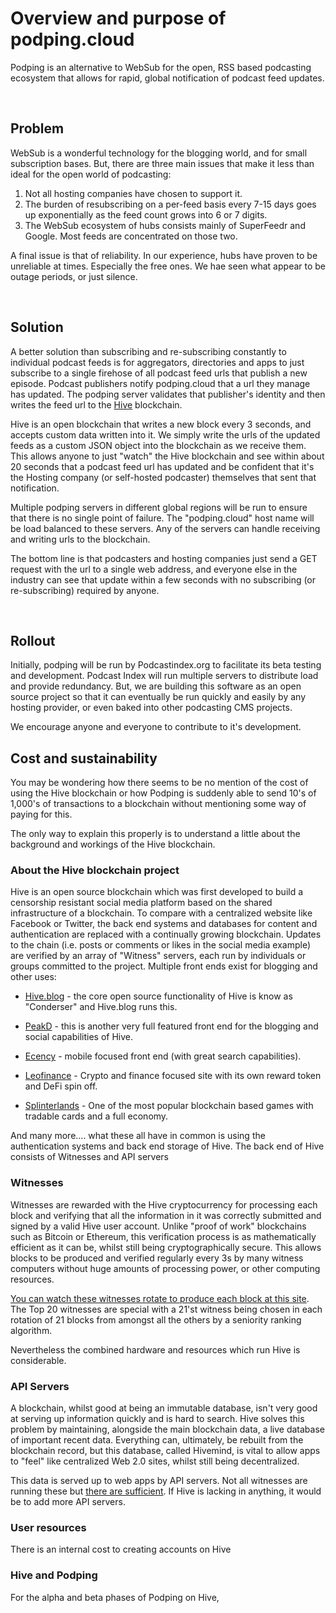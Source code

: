 # Overview and purpose of podping.cloud

Podping is an alternative to WebSub for the open, RSS based podcasting ecosystem that allows for rapid, global notification of podcast feed updates.

<br>

## Problem

WebSub is a wonderful technology for the blogging world, and for small subscription bases.  But, there are three main issues that make it less than ideal for the open world of podcasting:

1. Not all hosting companies have chosen to support it.
2. The burden of resubscribing on a per-feed basis every 7-15 days goes up exponentially as the feed count grows into 6 or 7 digits.
3. The WebSub ecosystem of hubs consists mainly of SuperFeedr and Google.  Most feeds are concentrated on those two.

A final issue is that of reliability.  In our experience, hubs have proven to be unreliable at times.  Especially the free ones.  We hae seen what appear to be outage periods, or just silence.

<br>

## Solution

A better solution than subscribing and re-subscribing constantly to individual podcast feeds is for aggregators, directories and apps to
just subscribe to a single firehose of all podcast feed urls that publish a new episode.  Podcast publishers notify podping.cloud that a url they manage has updated.  The podping server validates that publisher's identity and then writes the feed url to the [Hive](https://hive.io/) blockchain.

Hive is an open blockchain that writes a new block every 3 seconds, and accepts custom data written into it.  We simply write the urls of the updated feeds as a custom JSON object into the blockchain as we receive them.  This allows anyone to just "watch" the Hive blockchain and see within about 20 seconds that a podcast feed url has updated and be confident that it's the Hosting company (or self-hosted podcaster) themselves that sent that notification.

Multiple podping servers in different global regions will be run to ensure that there is no single point of failure.  The "podping.cloud" host name will be load balanced to these servers.  Any of the servers can handle receiving and writing urls to the blockchain.

The bottom line is that podcasters and hosting companies just send a GET request with the url to a single web address, and everyone else in the industry can see that update within a few seconds with no subscribing (or re-subscribing) required by anyone.

<br>

## Rollout

Initially, podping will be run by Podcastindex.org to facilitate its beta testing and development.  Podcast Index will run multiple servers to distribute load and provide redundancy.  But, we are building this software as an open source project so that it can eventually be run quickly and easily by any hosting provider, or even baked into other podcasting CMS projects.

We encourage anyone and everyone to contribute to it's development.

## Cost and sustainability

You may be wondering how there seems to be no mention of the cost of using the Hive blockchain or how Podping is suddenly able to send 10's of 1,000's of transactions to a blockchain without mentioning some way of paying for this.

The only way to explain this properly is to understand a little about the background and workings of the Hive blockchain.

### About the Hive blockchain project

Hive is an open source blockchain which was first developed to build a censorship resistant social media platform based on the shared infrastructure of a blockchain. To compare with a centralized website like Facebook or Twitter, the back end systems and databases for content and authentication are replaced with a continually growing blockchain. Updates to the chain (i.e. posts or comments or likes in the social media example) are verified by an array of "Witness" servers, each run by individuals or groups committed to the project. Multiple front ends exist for blogging and other uses:

- [Hive.blog](https://hive.blog/) - the core open source functionality of Hive is know as "Conderser" and Hive.blog runs this.

- [PeakD](https://peakd.com/) - this is another very full featured front end for the blogging and social capabilities of Hive.

- [Ecency](https://ecency.com/) - mobile focused front end (with great search capabilities).

- [Leofinance](https://leofinance.io/) - Crypto and finance focused site with its own reward token and DeFi spin off.

- [Splinterlands](https://splinterlands.com/) - One of the most popular blockchain based games with tradable cards and a full economy.

And many more.... what these all have in common is using the authentication systems and back end storage of Hive. The back end of Hive consists of Witnesses and API servers
### Witnesses

Witnesses are rewarded with the Hive cryptocurrency for processing each block and verifying that all the information in it was correctly submitted and signed by a valid Hive user account. Unlike "proof of work" blockchains such as Bitcoin or Ethereum, this verification process is as mathematically efficient as it can be, whilst still being cryptographically secure. This allows blocks to be produced and verified regularly every 3s by many witness computers without huge amounts of processing power, or other computing resources.

[You can watch these witnesses rotate to produce each block at this site](https://hive.arcange.eu/schedule/). The Top 20 witnesses are special with a 21'st witness being chosen in each rotation of 21 blocks from amongst all the others by a seniority ranking algorithm.

Nevertheless the combined hardware and resources which run Hive is considerable.

### API Servers

A blockchain, whilst good at being an immutable database, isn't very good at serving up information quickly and is hard to search. Hive solves this problem by maintaining, alongside the main blockchain data, a live database of important recent data. Everything can, ultimately, be rebuilt from the blockchain record, but this database, called Hivemind, is vital to allow apps to "feel" like centralized Web 2.0 sites, whilst still being decentralized.

This data is served up to web apps by API servers. Not all witnesses are running these but [there are sufficient](https://beacon.peakd.com/). If Hive is lacking in anything, it would be to add more API servers.

### User resources

There is an internal cost to creating accounts on Hive
### Hive and Podping

For the alpha and beta phases of Podping on Hive,
